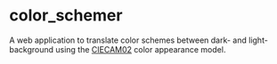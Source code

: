 # color_schemer

A web application to translate color schemes between dark- and light-background using the [CIECAM02](https://en.wikipedia.org/wiki/CIECAM02) color appearance model.
